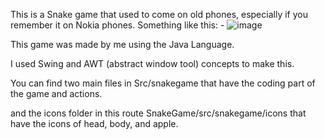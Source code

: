 This is a Snake game that used to come on old phones, especially if you remember it on Nokia phones. Something like this: -
![image](https://github.com/HKPARIKH/SnakeGame/assets/90847022/a4dcb869-2f44-44e8-8574-e3965ccc7112)



This game was made by me using the Java Language.

I used Swing and AWT (abstract window tool) concepts to make this.

You can find two main files in Src/snakegame that have the coding part of the game and actions.

and the icons folder in this route SnakeGame/src/snakegame/icons that have the icons of head, body, and apple.




